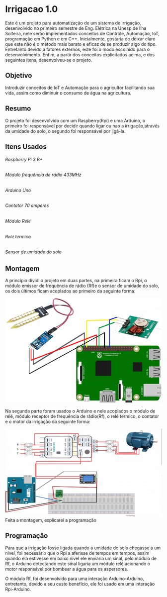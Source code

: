 # Irrigacao 1.0
Este é um projeto para automatização de um sistema de irrigação, desenvolvido no primeiro semestre de Eng. Elétrica na Unesp de Ilha Solteira, nele serão implementados conceitos de Controle, Automação, IoT, programação em Python e em C++.
Inicialmente, gostaria de deixar claro que este não é o método mais barato e eficaz de se produzir algo do tipo. Entretanto devido a fatores externos, este foi o modo escolhido para o desenvolvimento.
Enfim, a partir dos conceitos explicitados acima, e dos seguintes itens, desenvolveu-se o projeto.
## Objetivo
Introduzir conceitos de IoT e Automação para o agricultor facilitando sua vida, assim como diminuir o consumo de água na agricultura.
## Resumo
O projeto foi desenvolvido com um Raspberry(Rpi) e uma Arduino, o primeiro foi responsável por decidir quando ligar ou nao a irrigação,através da umidade do solo, o segundo foi responsável por ligá-la.
## Itens Usados
###### Raspberry Pi 3 B+                           
###### Módulo frequência de rádio 433MHz
###### Arduino Uno                                  
###### Contator 70 amperes
###### Módulo Relé                                  
###### Relé termico
###### Sensor de umidade do solo
## Montagem
A princípio dividi o projeto em duas partes, na primeira ficam o Rpi, o módulo emissor de frequência de rádio (Rf)e o sensor de umidade do solo, os dois últimos ficam acoplados ao primeiro da seguinte forma:

![Alt Text](https://raw.githubusercontent.com/T635/Irrigacao/master/Imagens/Circuito%20raspberry.png)

Na segunda parte foram usados o Arduino e nele acoplados o módulo de relé, módulo receptor de frequência de rádio(Rf), o relé termico, o contator e o motor da irrigação da seguinte forma:

![Alt Text](https://raw.githubusercontent.com/T635/Irrigacao/master/Imagens/arduino.png)
Feita a montagem, explicarei a programação
## Programação
Para que a irrigação fosse ligada quando a umidade do solo chegasse a um nível, foi necessário que o Rpi a aferisse de tempos em tempos, assim quando ela estivesse em baixo nível ele enviaria um sinal, pelo módulo de Rf, o Arduino detectando este sinal ligaria um módulo relé acionando o motor responsável por bombear a água para os aspersores.

O módulo Rf, foi desenvolvido para uma interação Arduino-Arduino, entretanto, devido a seu custo benefício, ele foi usado em uma interação Rpi-Arduino.
